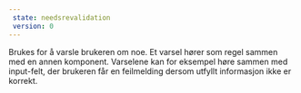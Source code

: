 ```yaml
---
 state: needsrevalidation
 version: 0
---
```

Brukes for å varsle brukeren om noe. Et varsel hører som regel sammen med en annen komponent. Varselene kan for eksempel høre sammen med input-felt, der brukeren får en feilmelding dersom utfyllt informasjon ikke er korrekt.

